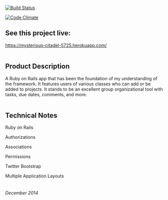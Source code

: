 [![Build Status](https://travis-ci.org/dcuddhy/gCamp.svg?branch=master)](https://travis-ci.org/dcuddhy/gCamp)

[![Code Climate](https://codeclimate.com/github/dcuddhy/gCamp/badges/gpa.svg)](https://codeclimate.com/github/dcuddhy/gCamp)

## See this project live:
https://mysterious-citadel-5725.herokuapp.com/
<br><br>


## Product Description

A Ruby on Rails app that has been the foundation of my understanding of the framework. It features users of various classes who can add or be added to projects. It stands to be an excellent group organizational tool with tasks, due dates, comments, and more.
<br><br>


## Technical Notes

Ruby on Rails

Authorizations

Associations

Permissions

Twitter Bootstrap

Multiple Application Layouts
<br><br>


###### December 2014  
